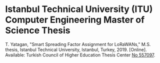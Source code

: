 # Istanbul Technical University (ITU) Computer Engineering Master of Science Thesis

T. Yatagan, "Smart Spreading Factor Assignment for LoRaWANs," M.S. thesis, Istanbul Technical University, Istanbul, Turkey, 2019. [Online]. Available: Turkish Council of Higher Education Thesis Center [No 557097](https://tez.yok.gov.tr/UlusalTezMerkezi/TezGoster?key=Mir2lXQK1dkmQ9Ige3PZbpjXYNGXhXNeBA_KevbGRLGvHRe0OPaWEuKOGMdS9yoQ).
